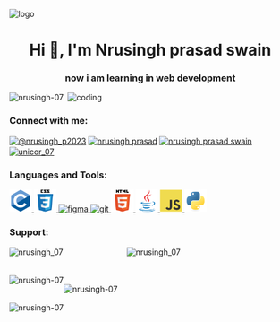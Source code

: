 ![logo](https://e0.pxfuel.com/wallpapers/738/566/desktop-wallpaper-artstation-rog-design-pixel-jeff-pixel-art-gif-pixel-art-pc.jpg)
<h1 align="center">Hi 👋, I'm Nrusingh prasad swain</h1>
<h3 align="center">now i am learning in web development</h3>
<img align="right" alt="coding" width="400" src="https://camo.githubusercontent.com/19db51af5f90f1b152bc0b9078f5fe97053955be5074f03f17019c70345bdcdb/68747470733a2f2f6d69726f2e6d656469756d2e636f6d2f6d61782f313336302f302a37513379765349765f7430696f4a2d5a2e676966">
<p align="left"> <img src="https://komarev.com/ghpvc/?username=nrusingh-07&label=Profile%20views&color=0e75b6&style=flat" alt="nrusingh-07" /> </p>
<h3 align="left">Connect with me:</h3>
<p align="left">
<a href="https://twitter.com/@nrusingh_p2023" target="blank"><img align="center" src="https://raw.githubusercontent.com/rahuldkjain/github-profile-readme-generator/master/src/images/icons/Social/twitter.svg" alt="@nrusingh_p2023" height="30" width="40" /></a>
<a href="https://linkedin.com/in/nrusingh prasad" target="blank"><img align="center" src="https://raw.githubusercontent.com/rahuldkjain/github-profile-readme-generator/master/src/images/icons/Social/linked-in-alt.svg" alt="nrusingh prasad" height="30" width="40" /></a>
<a href="https://fb.com/nrusingh prasad swain" target="blank"><img align="center" src="https://raw.githubusercontent.com/rahuldkjain/github-profile-readme-generator/master/src/images/icons/Social/facebook.svg" alt="nrusingh prasad swain" height="30" width="40" /></a>
<a href="https://instagram.com/unicor_07" target="blank"><img align="center" src="https://raw.githubusercontent.com/rahuldkjain/github-profile-readme-generator/master/src/images/icons/Social/instagram.svg" alt="unicor_07" height="30" width="40" /></a>
</p>

<h3 align="left">Languages and Tools:</h3>
<p align="left"> <a href="https://www.cprogramming.com/" target="_blank" rel="noreferrer"> <img src="https://raw.githubusercontent.com/devicons/devicon/master/icons/c/c-original.svg" alt="c" width="40" height="40"/> </a> <a href="https://www.w3schools.com/css/" target="_blank" rel="noreferrer"> <img src="https://raw.githubusercontent.com/devicons/devicon/master/icons/css3/css3-original-wordmark.svg" alt="css3" width="40" height="40"/> </a> <a href="https://www.figma.com/" target="_blank" rel="noreferrer"> <img src="https://www.vectorlogo.zone/logos/figma/figma-icon.svg" alt="figma" width="40" height="40"/> </a> <a href="https://git-scm.com/" target="_blank" rel="noreferrer"> <img src="https://www.vectorlogo.zone/logos/git-scm/git-scm-icon.svg" alt="git" width="40" height="40"/> </a> <a href="https://www.w3.org/html/" target="_blank" rel="noreferrer"> <img src="https://raw.githubusercontent.com/devicons/devicon/master/icons/html5/html5-original-wordmark.svg" alt="html5" width="40" height="40"/> </a> <a href="https://www.java.com" target="_blank" rel="noreferrer"> <img src="https://raw.githubusercontent.com/devicons/devicon/master/icons/java/java-original.svg" alt="java" width="40" height="40"/> </a> <a href="https://developer.mozilla.org/en-US/docs/Web/JavaScript" target="_blank" rel="noreferrer"> <img src="https://raw.githubusercontent.com/devicons/devicon/master/icons/javascript/javascript-original.svg" alt="javascript" width="40" height="40"/> </a> <a href="https://www.python.org" target="_blank" rel="noreferrer"> <img src="https://raw.githubusercontent.com/devicons/devicon/master/icons/python/python-original.svg" alt="python" width="40" height="40"/> </a> </p>

<h3 align="left">Support:</h3>
<p><a href="https://www.buymeacoffee.com/nrusingh_07"> <img align="left" src="https://cdn.buymeacoffee.com/buttons/v2/default-yellow.png" height="50" width="210" alt="nrusingh_07" /></a><a href="https://ko-fi.com/nrusingh_07"> <img align="left" src="https://cdn.ko-fi.com/cdn/kofi3.png?v=3" height="50" width="210" alt="nrusingh_07" /></a></p><br><br>

<p><img align="left" src="https://github-readme-stats.vercel.app/api/top-langs?username=nrusingh-07&show_icons=true&locale=en&layout=compact" alt="nrusingh-07" /></p>

<p>&nbsp;<img align="center" src="https://github-readme-stats.vercel.app/api?username=nrusingh-07&show_icons=true&locale=en" alt="nrusingh-07" /></p>

<p><img align="center" src="https://github-readme-streak-stats.herokuapp.com/?user=nrusingh-07&" alt="nrusingh-07" /></p>
